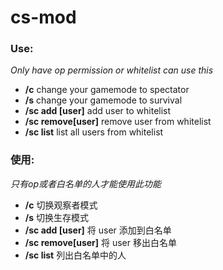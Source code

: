 # cs-mod

### Use:

*Only have op permission or whitelist can use this*

- **/c** change your gamemode to spectator
- **/s** change your gamemode to survival
- **/sc add [user]** add user to whitelist
- **/sc remove[user]** remove user from whitelist
- **/sc list** list all users from whitelist



### 使用:

*只有op或者白名单的人才能使用此功能*

- **/c** 切换观察者模式
- **/s** 切换生存模式
- **/sc add [user]** 将 user 添加到白名单
- **/sc remove[user]** 将 user 移出白名单
- **/sc list** 列出白名单中的人

